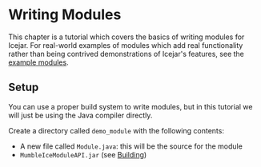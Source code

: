 # Writing Modules

This chapter is a tutorial which covers the basics of writing modules for
Icejar. For real-world examples of modules which add real functionality rather
than being contrived demonstrations of Icejar's features, see the
[example modules](example_modules.md).

## Setup

You can use a proper build system to write modules, but in this tutorial we
will just be using the Java compiler directly.

Create a directory called `demo_module` with the following contents:

* A new file called `Module.java`: this will be the source for the module
* `MumbleIceModuleAPI.jar` (see [Building](building.md))
